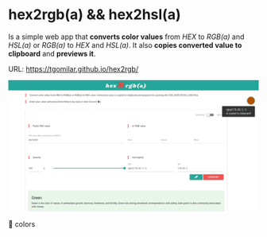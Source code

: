 # hex2rgb(a) && hex2hsl(a)
Is a simple web app that **converts color values** from *HEX* to *RGB(a)* and *HSL(a)* or *RGB(a)* to *HEX* and *HSL(a)*. It also **copies converted value to clipboard** and **previews it**.

URL: https://tgomilar.github.io/hex2rgb/

![Alt text](/img/hex2rgb.png?raw=true "hex2rgb(a)")

:art: colors
